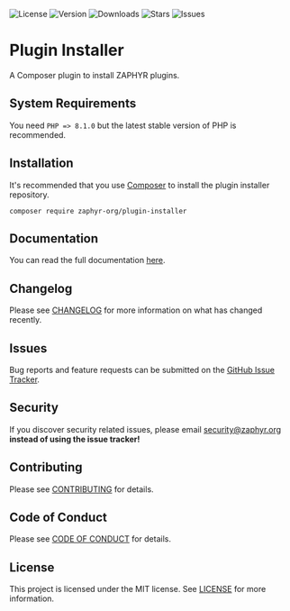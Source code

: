 ![License](https://img.shields.io/github/license/zaphyr-org/plugin-installer?style=for-the-badge)
![Version](https://img.shields.io/packagist/v/zaphyr-org/plugin-installer?style=for-the-badge)
![Downloads](https://img.shields.io/packagist/dt/zaphyr-org/plugin-installer?style=for-the-badge)
![Stars](https://img.shields.io/github/stars/zaphyr-org/plugin-installer?style=for-the-badge)
![Issues](https://img.shields.io/github/issues/zaphyr-org/plugin-installer?style=for-the-badge)

# Plugin Installer

A Composer plugin to install ZAPHYR plugins.

## System Requirements

You need `PHP => 8.1.0` but the latest stable version of PHP is recommended.

## Installation

It's recommended that you use [Composer](https://getcomposer.org/) to install the plugin installer repository.

```console
composer require zaphyr-org/plugin-installer
```

## Documentation

You can read the full documentation [here](https://zaphyr.org/docs/plugins/latest/overview).

## Changelog

Please see [CHANGELOG](CHANGELOG.md) for more information on what has changed recently.

## Issues

Bug reports and feature requests can be submitted on
the [GitHub Issue Tracker](https://github.com/zaphyr-org/plugin-installer/issues).

## Security

If you discover security related issues, please email security@zaphyr.org **instead of using the issue tracker!**

## Contributing

Please see [CONTRIBUTING](https://zaphyr.org/docs/contributing) for details.

## Code of Conduct

Please see [CODE OF CONDUCT](https://zaphyr.org/docs/code-of-conduct) for details.

## License

This project is licensed under the MIT license. See [LICENSE](LICENSE.md) for more information.
